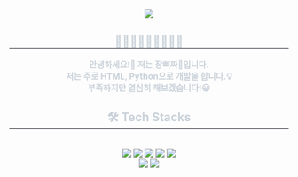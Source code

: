 <div align= "center">
    <img src="https://capsule-render.vercel.app/api?type=waving&color=0:cb7dff,100:9900ff&height=180&text=pizzzzzzzzzza%20🍕🍕🍕&animation=blink&fontColor=ffffff&fontSize=70" />
    </div>
    <div align= "center"> 
    <h2 style="border-bottom: 1px solid #21262d; color: #c9d1d9;"> 🍤🍥🍫🥧🍰🍘🍛🍱🍿 </h2>  
    <div style="font-weight: 700; font-size: 15px; text-align: center; color: #c9d1d9;"> 안녕하세요!🌟 저는 장삐짜🍕입니다.<br/></li>저는 주로 HTML, Python으로 개발을 합니다.💡<br/></li>부족하지만 열심히 해보겠습니다!😃 </div> 
    </div>
    <div align= "center">
    <h2 style="border-bottom: 1px solid #21262d; color: #c9d1d9;"> 🛠️ Tech Stacks </h2> <br> 
    <div style="margin: 0 auto; text-align: center;" align= "center"> <img src="https://img.shields.io/badge/Python-3776AB?style=plastic&logo=Python&logoColor=white">
          <img src="https://img.shields.io/badge/Discord-5865F2?style=plastic&logo=Discord&logoColor=white">
          <img src="https://img.shields.io/badge/GitHub Pages-222222?style=plastic&logo=GitHub Pages&logoColor=white">
          <img src="https://img.shields.io/badge/HTML5-E34F26?style=plastic&logo=HTML5&logoColor=white">
          <img src="https://img.shields.io/badge/Android-3DDC84?style=plastic&logo=Android&logoColor=white">
          <br/><img src="https://img.shields.io/badge/Java-007396?style=plastic&logo=Java&logoColor=white">
          <img src="https://img.shields.io/badge/Linux-FCC624?style=plastic&logo=Linux&logoColor=white">
          </div>
    </div>
    
